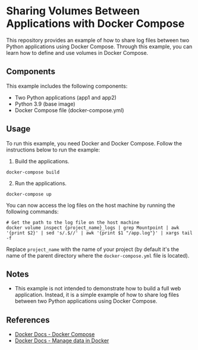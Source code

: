 # Sharing Volumes Between Applications with Docker Compose

This repository provides an example of how to share log files between two Python applications using Docker Compose. Through this example, you can learn how to define and use volumes in Docker Compose.

## Components

This example includes the following components:

- Two Python applications (app1 and app2)
- Python 3.9 (base image)
- Docker Compose file (docker-compose.yml)

## Usage

To run this example, you need Docker and Docker Compose. Follow the instructions below to run the example:

1. Build the applications.

```
docker-compose build
```

2. Run the applications.

```
docker-compose up
```

You can now access the log files on the host machine by running the following commands:

```
# Get the path to the log file on the host machine
docker volume inspect {project_name}_logs | grep Mountpoint | awk '{print $2}' | sed 's/.$//' | awk '{print $1 "/app.log"}' | xargs tail -f

```

Replace `project_name` with the name of your project (by default it's the name of the parent directory where the `docker-compose.yml` file is located).

## Notes

- This example is not intended to demonstrate how to build a full web application. Instead, it is a simple example of how to share log files between two Python applications using Docker Compose.

## References

- [Docker Docs - Docker Compose](https://docs.docker.com/compose/)
- [Docker Docs - Manage data in Docker](https://docs.docker.com/storage/)